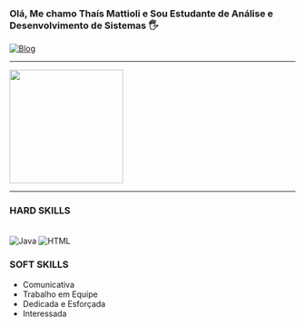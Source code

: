 ### Olá, Me chamo Thaís Mattioli e Sou Estudante de Análise e Desenvolvimento de Sistemas 🖐️


[![Blog](https://img.shields.io/badge/LinkedIn-0077B5?style=for-the-badge&logo=linkedin&logoColor=white)](https://www.linkedin.com/in/tha%C3%ADs-de-souza-mattioli-600bb9323/)


<hr / > 

<div>
<img height="200em" src="https://github-readme-stats.vercel.app/api?username=ThaisMattioli&layout=compact&show_icons=true&theme=dark" />
</div>

<hr />

### HARD SKILLS

<div style ="display: inline_block"><br/>
<img align="center" alt="Java" src="https://img.shields.io/badge/Java-ED8B00?style=for-the-badge&logo=openjdk&logoColor=white"/>
<img align="center" alt="HTML" src="https://img.shields.io/badge/HTML5-E34F26?style=for-the-badge&logo=html5&logoColor=white"/>

<br>

### SOFT SKILLS
- Comunicativa
- Trabalho em Equipe
- Dedicada e Esforçada
- Interessada
